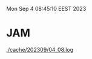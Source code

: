 Mon Sep  4 08:45:10 EEST 2023
# JAM
<a href='./cache/202309/04_08.log'>./cache/202309/04_08.log</a>
